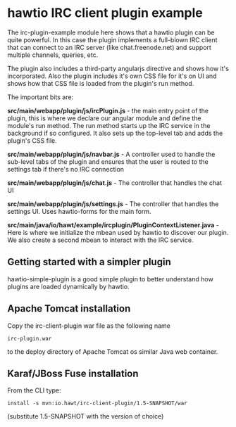 # hawtio IRC client plugin example

The irc-plugin-example module here shows that a hawtio plugin can be quite powerful.  In this case the plugin implements a full-blown IRC client that can connect to an IRC server (like chat.freenode.net) and support multiple channels, queries, etc.

The plugin also includes a third-party angularjs directive and shows how it's incorporated.  Also the plugin includes it's own CSS file for it's on UI and shows how that CSS file is loaded from the plugin's run method.

The important bits are:

**src/main/webapp/plugin/js/ircPlugin.js** - the main entry point of the plugin, this is where we declare our angular module and define the module's run method.  The run method starts up the IRC service in the background if so configured.  It also sets up the top-level tab and adds the plugin's CSS file.

**src/main/webapp/plugin/js/navbar.js** - A controller used to handle the sub-level tabs of the plugin and ensures that the user is routed to the settings tab if there's no IRC connection

**src/main/webapp/plugin/js/chat.js** - The controller that handles the chat UI

**src/main/webapp/plugin/js/settings.js** - The controller that handles the settings UI.  Uses hawtio-forms for the main form.

**src/main/java/io/hawt/example/ircplugin/PluginContextListener.java** - Here is where we initialize the mbean used by hawtio to discover our plugin.  We also create a second mbean to interact with the IRC service.

## Getting started with a simpler plugin

hawtio-simple-plugin is a good simple plugin to better understand how plugins are loaded dynamically by hawtio.

## Apache Tomcat installation

Copy the irc-client-plugin war file as the following name

    irc-plugin.war

to the deploy directory of Apache Tomcat os similar Java web container.

## Karaf/JBoss Fuse installation

From the CLI type:

    install -s mvn:io.hawt/irc-client-plugin/1.5-SNAPSHOT/war

(substitute 1.5-SNAPSHOT with the version of choice)
